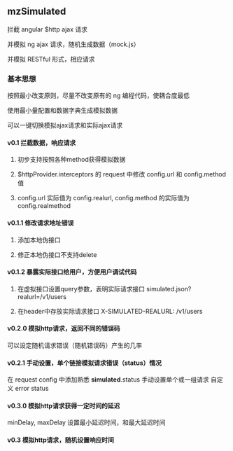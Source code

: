 ## mzSimulated

拦截 angular $http ajax 请求

并模拟 ng ajax 请求，随机生成数据（mock.js）

并模拟 RESTful 形式，相应请求

### 基本思想

按照最小改变原则，尽量不改变原有的 ng 编程代码，使耦合度最低

使用最小量配置和数据字典生成模拟数据

可以一键切换模拟ajax请求和实际ajax请求

#### v0.1 拦截数据，响应请求

1. 初步支持按照各种method获得模拟数据

2. $httpProvider.interceptors 的 request 中修改 config.url 和 config.method 值

3. config.url 实际值为 config.realurl,  config.method 的实际值为 config.realmethod

#### v0.1.1 修改请求地址错误

1. 添加本地伪接口

2. 修正本地伪接口不支持delete

#### v0.1.2 暴露实际接口给用户，方便用户调试代码

1. 在虚拟接口设置query参数，表明实际请求接口 simulated.json?realurl=/v1/users

2. 在header中存放实际请求接口 X-SIMULATED-REALURL: /v1/users

#### v0.2.0 模拟http请求，返回不同的错误码

可以设定随机请求错误（随机错误码）产生的几率

#### v0.2.1 手动设置，单个链接模拟请求错误（status）情况

在 request config 中添加熟悉 __simulated__.status 手动设置单个或一组请求 自定义 error status

#### v0.3.0 模拟http请求获得一定时间的延迟

minDelay, maxDelay 设置最小延迟时间，和最大延迟时间




#### v0.3 模拟http请求，随机设置响应时间
